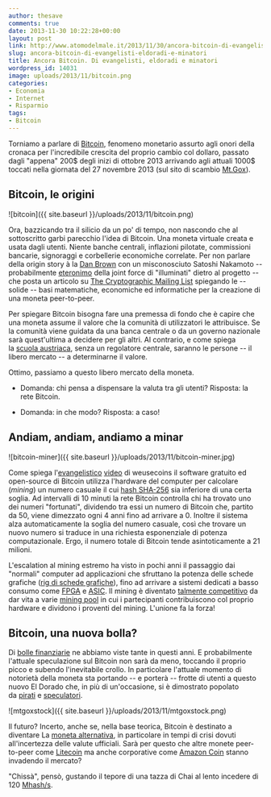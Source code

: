```yaml
---
author: thesave
comments: true
date: 2013-11-30 10:22:28+00:00
layout: post
link: http://www.atomodelmale.it/2013/11/30/ancora-bitcoin-di-evangelisti-eldoradi-e-minatori/
slug: ancora-bitcoin-di-evangelisti-eldoradi-e-minatori
title: Ancora Bitcoin. Di evangelisti, eldoradi e minatori
wordpress_id: 14031
image: uploads/2013/11/bitcoin.png
categories:
- Economia
- Internet
- Risparmio
tags:
- Bitcoin
---
```


Torniamo a parlare di [Bitcoin](/2013/11/26/cose-il-bitcoin-la-moneta-dei-nerd-o-la-moneta-del-futuro/), fenomeno monetario assurto agli onori della cronaca per l'incredibile crescita del proprio cambio col dollaro, passato dagli "appena" 200$ degli inizi di ottobre 2013 arrivando agli attuali 1000$ toccati nella giornata del 27 novembre 2013 (sul sito di scambio [Mt.Gox](https://www.mtgox.com/)).

## Bitcoin, le origini

![bitcoin]({{ site.baseurl }}/uploads/2013/11/bitcoin.png)

Ora, bazzicando tra il silicio da un po' di tempo, non nascondo che al sottoscritto garbi parecchio l'idea di Bitcoin. Una moneta virtuale creata e usata dagli utenti. Niente banche centrali, inflazioni pilotate, commissioni bancarie, signoraggi e corbellerie economiche correlate. Per non parlare della origin story à la [Dan Brown](http://it.wikipedia.org/wiki/Crypto) con un misconosciuto Satoshi Nakamoto -- probabilmente [eteronimo](http://it.wikipedia.org/wiki/Nicolas_Bourbaki) della joint force di "illuminati" dietro al progetto -- che posta un articolo su [The Cryptographic Mailing List](http://www.mail-archive.com/cryptography@metzdowd.com/msg09959.html) spiegando le -- solide -- basi matematiche, economiche ed informatiche per la creazione di una moneta peer-to-peer.

Per spiegare Bitcoin bisogna fare una premessa di fondo che è capire che una moneta assume il valore che la comunità di utilizzatori le attribuisce. Se la comunità viene guidata da una banca centrale o da un governo nazionale sarà quest'ultima a decidere per gli altri. Al contrario, e come spiega la [scuola austriaca](http://it.wikipedia.org/wiki/Teoria_austriaca_del_ciclo_economico), senza un regolatore centrale, saranno le persone -- il libero mercato -- a determinarne il valore.

Ottimo, passiamo a questo libero mercato della moneta.

	
  * Domanda: chi pensa a dispensare la valuta tra gli utenti? Risposta: la rete Bitcoin.

	
  * Domanda: in che modo? Risposta: a caso!

## Andiam, andiam, andiamo a minar

![bitcoin-miner]({{ site.baseurl }}/uploads/2013/11/bitcoin-miner.jpg)

Come spiega l'[evangelistico](http://en.wikipedia.org/wiki/Evangelism_marketing) [video](http://www.weusecoins.com/en/mining-guide) di weusecoins il software gratuito ed open-source di Bitcoin utilizza l'hardware del computer per calcolare (_mining_) un numero casuale il cui [hash SHA-256](http://it.wikipedia.org/wiki/SHA-256) sia inferiore di una certa soglia. Ad intervalli di 10 minuti la rete Bitcoin controlla chi ha trovato uno dei numeri "fortunati", dividendo tra essi un numero di Bitcoin che, partito da 50, viene dimezzato ogni 4 anni fino ad arrivare a 0. Inoltre il sistema alza automaticamente la soglia del numero casuale, così che trovare un nuovo numero si traduce in una richiesta esponenziale di potenza computazionale. Ergo, il numero totale di Bitcoin tende asintoticamente a 21 milioni.

L'escalation al mining estremo ha visto in pochi anni il passaggio dai "normali" computer ad applicazioni che sfruttano la potenza delle schede grafiche ([rig di schede grafiche](http://www.youtube.com/watch?v=TBXBB5sy5sA)), fino ad arrivare a sistemi dedicati a basso consumo come [FPGA](http://it.wikipedia.org/wiki/Field_Programmable_Gate_Array) e [ASIC](http://it.wikipedia.org/wiki/Application_specific_integrated_circuit). Il mining è diventato [talmente competitivo](http://hongwrong.com/hong-kong-bitcoin/) da dar vita a varie [mining pool](https://en.bitcoin.it/wiki/Comparison_of_mining_pools) in cui i partecipanti contribuiscono col proprio hardware e dividono i proventi del mining. L'unione fa la forza!

## Bitcoin, una nuova bolla?

Di [bolle finanziarie](/2008/11/30/crisi-della-borsa-storia-di-un-passato-futuro/) ne abbiamo viste tante in questi anni. E probabilmente l'attuale speculazione sul Bitcoin non sarà da meno, toccando il proprio picco e subendo l'inevitabile crollo. In particolare l'attuale momento di notorietà della moneta sta portando -- e porterà -- frotte di utenti a questo nuovo El Dorado che, in più di un'occasione, si è dimostrato popolato da [pirati](https://www.mtgox.com/press_release_20130404.html) e [speculatori](http://markets.blockchain.info/markets/mtgox/EUR).

![mtgoxstock]({{ site.baseurl }}/uploads/2013/11/mtgoxstock.png)

Il futuro? Incerto, anche se, nella base teorica, Bitcoin è destinato a diventare La [moneta alternativa](http://it.wikipedia.org/wiki/Moneta_alternativa), in particolare in tempi di crisi dovuti all'incertezza delle valute ufficiali. Sarà per questo che altre monete peer-to-peer come [Litecoin](https://litecoin.org/it) ma anche corporative come [Amazon Coin](http://www.amazon.com/gp/feature.html/ref=zeroes_surl_c_landing?docId=1001166401) stanno invadendo il mercato?

"Chissà", pensò, gustando il tepore di una tazza di Chai al lento incedere di 120 [Mhash/s](https://en.bitcoin.it/wiki/Mining_hardware_comparison).
